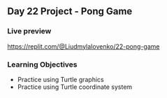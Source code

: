 ## Day 22 Project - Pong Game

### Live preview
https://replit.com/@LiudmylaIovenko/22-pong-game

### Learning Objectives
* Practice using Turtle graphics
* Practice using Turtle coordinate system
